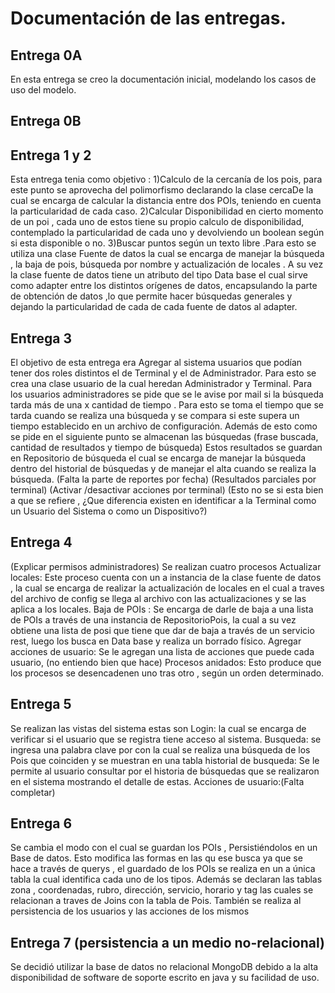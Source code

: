# Documentación de las entregas.

## Entrega 0A

En esta entrega se creo la documentación inicial, modelando los casos de uso del modelo.

## Entrega 0B

## Entrega 1 y  2
Esta entrega tenia como objetivo :
1)Calculo de la cercanía de los pois, para este punto se aprovecha del polimorfismo declarando la clase cercaDe la cual se encarga de calcular la distancia entre dos POIs, teniendo en cuenta la particularidad de cada caso.
2)Calcular Disponibilidad en cierto momento de un poi , cada uno de estos tiene su propio calculo de disponibilidad, contemplado la particularidad de cada uno y devolviendo un boolean según si esta disponible o no.
3)Buscar puntos según un texto libre .Para esto se utiliza una clase Fuente de datos la cual se encarga de manejar la búsqueda , la baja de pois, búsqueda por nombre y actualización de locales . A su vez la clase fuente de datos tiene un atributo del tipo  Data base el cual sirve como adapter entre los distintos orígenes de datos, encapsulando la parte de obtención de datos ,lo que permite hacer búsquedas generales y dejando la particularidad de cada de cada fuente de datos al adapter.

## Entrega 3

El objetivo de esta entrega era Agregar al sistema usuarios que podían tener dos roles distintos el de Terminal y el de Administrador. Para esto se crea una clase usuario de la cual heredan Administrador y Terminal.
Para los usuarios administradores se pide que se le avise por mail si la búsqueda tarda más de una x cantidad de tiempo . Para esto se toma el tiempo que se tarda cuando se realiza una búsqueda y se compara si este supera un tiempo establecido en un archivo de configuración. 
Además de esto como se pide en el siguiente punto se almacenan las búsquedas (frase buscada, cantidad de resultados y tiempo de búsqueda)  Estos resultados se guardan en Repositorio de búsqueda el cual se encarga de manejar la búsqueda dentro del historial de búsquedas y de manejar el alta cuando se realiza la búsqueda.
(Falta la parte de reportes por fecha)
(Resultados parciales por terminal)
(Activar /desactivar  acciones por terminal)
(Esto no se si esta bien a que se refiere , ¿Que diferencia existen en identificar a la Terminal como un Usuario del Sistema o como un Dispositivo?)

## Entrega 4

(Explicar permisos administradores)
Se realizan cuatro procesos
Actualizar locales: Este proceso cuenta con un a instancia de la clase fuente de datos , la cual se encarga de realizar la actualización de locales en el cual a traves del archivo de config se llega al archivo con las actualizaciones y se las aplica a los locales.
Baja de POIs : Se encarga de darle de baja a una lista de POIs a través de una instancia de RepositorioPois, la cual a su  vez obtiene una lista de posi que tiene que dar de baja a través de un servicio rest, luego los busca en Data base y realiza un borrado físico.
Agregar acciones de usuario: Se le agregan una lista de acciones que puede cada usuario, (no entiendo bien que hace)
Procesos anidados: Esto produce que los procesos se desencadenen uno tras otro , según un orden determinado. 

## Entrega 5

Se realizan las vistas del sistema estas son 
Login: la cual se encarga de verificar si el usuario que se registra tiene acceso al sistema.
Busqueda: se ingresa una palabra clave por con la cual se realiza una búsqueda de los Pois que coinciden y se muestran en una tabla
historial de busqueda: Se le permite al usuario consultar por el historia de búsquedas que se realizaron en el sistema mostrando el detalle de estas.
Acciones de usuario:(Falta completar)

## Entrega 6

Se cambia el modo con el cual se guardan los POIs , Persistiéndolos en un Base de datos. Esto modifica las formas en las qu ese busca ya que se hace a través de querys , el guardado de los POIs se realiza en un a única tabla la cual identifica cada uno de los tipos. Además se declaran las tablas zona , coordenadas, rubro, dirección, servicio, horario y tag las cuales se relacionan a traves de Joins con la tabla de Pois.
También se realiza al persistencia de los usuarios y las acciones de los mismos

## Entrega 7 (persistencia a un medio no-relacional)
Se decidió utilizar la base de datos no relacional MongoDB debido a la alta disponibilidad de software de soporte escrito en java y su facilidad de uso.

